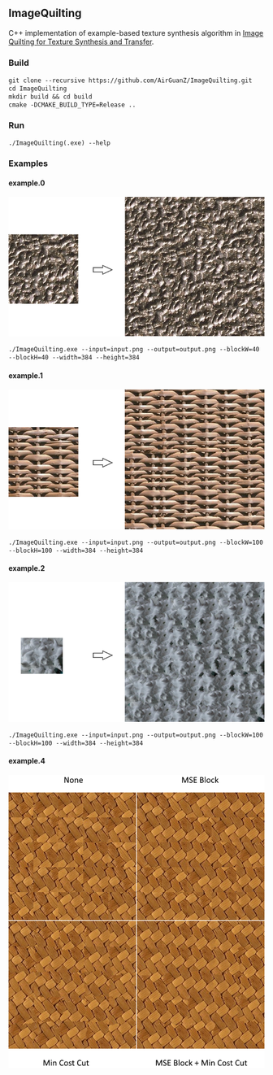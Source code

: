 ## ImageQuilting

C++ implementation of example-based texture synthesis algorithm in [Image Quilting for Texture Synthesis and Transfer](http://graphics.cs.cmu.edu/people/efros/research/quilting.html).

### Build

```shell
git clone --recursive https://github.com/AirGuanZ/ImageQuilting.git
cd ImageQuilting
mkdir build && cd build
cmake -DCMAKE_BUILD_TYPE=Release ..
```

### Run

```shell
./ImageQuilting(.exe) --help
```

### Examples

#### example.0

![](./gallery/example.0.png)

```shell
./ImageQuilting.exe --input=input.png --output=output.png --blockW=40 --blockH=40 --width=384 --height=384
```

#### example.1

![](/gallery/example.1.png)

```shell
./ImageQuilting.exe --input=input.png --output=output.png --blockW=100 --blockH=100 --width=384 --height=384
```

#### example.2

![](./gallery/example.2.png)

```shell
./ImageQuilting.exe --input=input.png --output=output.png --blockW=100 --blockH=100 --width=384 --height=384
```

#### example.4

![](./gallery/example.4.png)